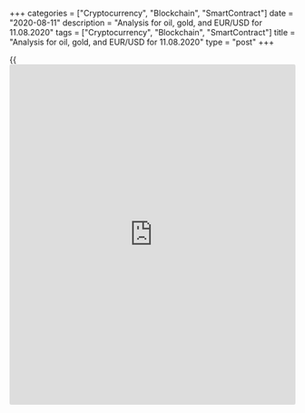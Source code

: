 +++
categories = ["Cryptocurrency", "Blockchain", "SmartContract"]
date = "2020-08-11"
description = "Analysis for oil, gold, and EUR/USD for 11.08.2020"
tags = ["Cryptocurrency", "Blockchain", "SmartContract"]
title = "Analysis for oil, gold, and EUR/USD for 11.08.2020"
type = "post"
+++

{{<iframe id="large-banner" src="https://www.bounty.group/#slide=26.0" width="100%" height="600" scrolling="no" style="border: 0px solid rgb(216, 221, 230); border-radius: 3px;">}}

August 11, 2020

August 11, 2020

Analysis for oil, gold, and EUR/USD for 11.08.2020Alex Rodionov

##  **Oil price forecast** **for** **today:** ** **USCrude****
******analysis**

Big traders are trying to break out the strong resistance at Target Zone
5 [41.67 – 40.92]. They have not yet broken out the zone, so we can sell
oil in the correction.

The middle-term oil trend is still up. To enter purchases at good
prices, expect a correction down to the trend key support [37.23 –
36.61]. When the support is tested look for a buy pattern.

![LiteForex: Analysis for oil, gold, and EUR/USD for 11.08.2020][1]

Let us look at the shorter timeframe to analyze the short-term trend. It
is still up. The price is now trying to break out Target Zone 5 [41.67 –
40.92] and consolidate above. If the buyers succeed, the next upside
target will be Gold Zone 5 [45.04 – 44.67].

Otherwise, the price will be corrected down to Intermediary Zone [40.33
– 40.02], where the further short-term trend will be determined.

For today, I recommend expecting a correction to IZ.

![LiteForex: Analysis for oil, gold, and EUR/USD for 11.08.2020][2]

###  **[USCrude][3]Trading ideas for today:**

Buy according to the pattern in Intermediary Zone [40.33 - 40.02].
TakeProfit: 43.40. StopLoss: according to the pattern rules.

* * *

##  **Gold price forecast for today: XAUUSD analysis**

Today, gold traders reached the key support of the middle-term uptrend
[1993.0 – 1984.8]. I recommend looking for a buy pattern.

If the price the support out, the middle-term trend will turn down. In
this case, we shall enter sell trades on the correction with a target in
Target Zone 2 [1911.0 — 1902.8].

![LiteForex: Analysis for oil, gold, and EUR/USD for 11.08.2020][4]

The gold short-term trend reversed down. The price has broken out
Intermediary Zone [2034.0 – 2030.0] and reached Target Zone [1993.0 –
1984.8].

We can draw the new trend resistance up from the new low, it is in the
zone of [2038.0 – 2033.7]. I suggest expecting the price correction down
to this resistance and enter gold sell trades with a target at today’s
low.

If the local high is broken through today, we shall move the resistance
zones following the price.

![LiteForex: Analysis for oil, gold, and EUR/USD for 11.08.2020][5]

###  **[XAUUSD][6] Trading ideas for today:**

Sell according to the pattern in Intermediary Zone [2038.0 - 2033.7].
TakeProfit: 1985.0. StopLoss: according to the pattern rules.

* * *

##  **Euro/Dollar forecast for today: EURUSD analysis**

The EUR/USD is testing the key support of the middle-term uptrend at
[1.1733 – 1.1715]. I recommend entering purchases in this zone with the
target of the high of last week.

It will be relevant to sell the euro if the price breaks out the support
and consolidates below at two US sessions.

![LiteForex: Analysis for oil, gold, and EUR/USD for 11.08.2020][7]

Yesterday, two resistances, Additional Zones, worked out. The price
reached Target Zone. The main target in the short-term trend has been
reached.

The short-term trend for the EURUSD is down. Big traders are trying to
break out Target Zone [1.1733 - 1.1715]. If they do, the next sell
target will be in Gold Zone [1.1642 – 1.1633].

For today, I recommend entering sell trades in the strong resistance
zones:

  1. Additional Zone [1.1772 - 1.1767].

  2. Intermediary Zone [1.1822 - 1.1813].

![LiteForex: Analysis for oil, gold, and EUR/USD for 11.08.2020][8]

###  **[EURUSD][9] Trading ideas for today: **

  1. Sell according to the pattern in Additional Zone [1.1772 - 1.1767]. TakeProfit: 1.1715. StopLoss: according to the pattern rules.
  2. Sell according to the pattern in Intermediary Zone [1.1822 - 1.1813]. TakeProfit: 1.1715. StopLoss: according to the pattern rules.

> IZ - Intermediary Zone: responsible for the price momentum reversing

>

> TZ - Target Zone: a zone that is 75% likely to be reached after IZ
breakout.

>

> GZ - Gold Zone: zone in the medium-term momentum.

>

> All zones are calculated based on the average [daily](https://www.fintecher.org/2020/03/03/forex-trading-daily-strategy/) price of the
instrument and margin requirements of the futures.

* * *

P.S. Did you like my article? Share it in social networks: it will be
the best “thank you" :)

Ask me questions and comment below. I’ll be glad to answer your
questions and give necessary explanations.

 **Useful links:**

  * I recommend trying to trade with a reliable broker [here][10]. The system allows you to trade by yourself or copy successful traders from all across the globe.
  * Use my promo-code BLOG for getting deposit bonus 50% on LiteForex platform. Just enter this code in the appropriate field while [depositing][11] your trading account.
  * Telegram channel with high-quality analytics, Forex reviews, training articles, and other useful things for traders <t.me/liteforex>

## Price chart of XAUUSD in real time mode

![Analysis for oil, gold, and EUR/USD for 11.08.2020][12]

The content of this article reflects the author’s opinion and does not
necessarily reflect the official position of LiteForex. The material
published on this page is provided for informational purposes only and
should not be considered as the provision of investment advice for the
purposes of Directive 2004/39/EC.

Rate this article:

{{value}}

( {{count}} {{title}} )

   1. cdn.liteforex.com/cache/uploads/blog_post/commodities/analytics/WTI_analysis_110820_1.png?w=30&s=2a6a6e97aa7bc2430765f1f0ecc4cb20
   2. cdn.liteforex.com/cache/uploads/blog_post/commodities/analytics/WTI_analysis_110820_2.png?w=30&s=d8763a50eda9cf6f2ebf88b5d0f0c85d
   3. my.liteforex.com/trading?type=oil
   4. cdn.liteforex.com/cache/uploads/blog_post/commodities/analytics/XAUUSD_analysis_110820_1.png?w=30&s=94fa308b11d14bbfd6fd99eb2f018bff
   5. cdn.liteforex.com/cache/uploads/blog_post/commodities/analytics/XAUUSD_analysis_110820_2.png?w=30&s=2cc6f3fdc90b55b230ccd808d75d6223
   6. my.liteforex.com/trading/chart?symbol=XAUUSD
   7. cdn.liteforex.com/cache/uploads/blog_post/commodities/analytics/EURUSD_analysis_110820_1.png?w=30&s=7bbf8760e5f186fa8c305cb5b01fb667
   8. cdn.liteforex.com/cache/uploads/blog_post/commodities/analytics/EURUSD_analysis_110820_2.png?w=30&s=5edb0abd5b724eb5b2cc8c31687ae808
   9. my.liteforex.com/trading/chart?symbol=EURUSD
   10. my.liteforex.com/?category=analysts-opinions&slug=analysis-for-oil-gold-and-eurusd-for-11082020&openPopup=%2Fregistration%2Fpopup&utm_source=blog&utm_medium=article&utm_campaign=bonus
   11. my.liteforex.com/deposit/?category=analysts-opinions&slug=analysis-for-oil-gold-and-eurusd-for-11082020&promo_code=BLOG&utm_source=blog&utm_medium=article&utm_campaign=bonus
   12. cdn.liteforex.com/cache/uploads/blog_post/commodities/gold_146.jpeg?q=75&w=1000&s=2efcc506088a7dc8424eae67bba66471